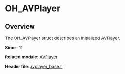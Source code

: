 # OH_AVPlayer

## Overview

The OH_AVPlayer struct describes an initialized AVPlayer.

**Since**: 11

**Related module**: [AVPlayer](capi-avplayer.md)

**Header file**: [avplayer_base.h](capi-avplayer-base-h.md)
